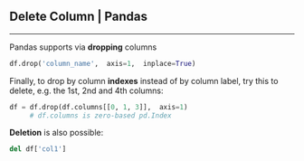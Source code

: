 ## Delete Column | Pandas
-------------------------


Pandas supports via **dropping** columns
```py
df.drop('column_name',  axis=1,  inplace=True)
```



Finally, to drop by column **indexes** instead of by column label, try this to delete, e.g. the 1st, 2nd and 4th columns:
```py
df = df.drop(df.columns[[0, 1, 3]],  axis=1)  
     # df.columns is zero-based pd.Index
```


**Deletion** is also possible:
```py
del df['col1']
```